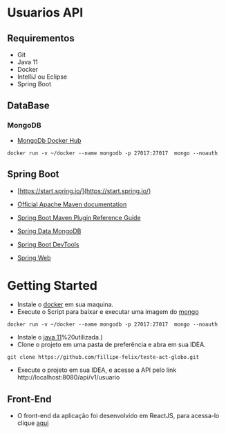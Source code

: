 # Usuarios API

## Requirementos


* Git
* Java 11
* Docker
* IntelliJ ou Eclipse
* Spring Boot

## DataBase

### MongoDB

* [MongoDb Docker Hub](https://hub.docker.com/_/mongo)

```shell script
docker run -v ~/docker --name mongodb -p 27017:27017  mongo --noauth
```

## Spring Boot

* [https://start.spring.io/](https://start.spring.io/)

* [Official Apache Maven documentation](https://maven.apache.org/guides/index.html)
* [Spring Boot Maven Plugin Reference Guide](https://docs.spring.io/spring-boot/docs/2.4.5/maven-plugin/reference/html/)
* [Spring Data MongoDB](https://docs.spring.io/spring-boot/docs/2.4.5/reference/htmlsingle/#boot-features-mongodb)
* [Spring Boot DevTools](https://docs.spring.io/spring-boot/docs/2.4.5/reference/htmlsingle/#using-boot-devtools)
* [Spring Web](https://docs.spring.io/spring-boot/docs/2.4.5/reference/htmlsingle/#boot-features-developing-web-applications)


# Getting Started

* Instale o [docker](https://docs.docker.com/docker-for-windows/install/) em sua maquina.
* Execute o Script para baixar e executar uma imagem do [mongo](https://www.mongodb.com/)
```shell script
docker run -v ~/docker --name mongodb -p 27017:27017  mongo --noauth
```
* Instale o [java 11](https://www.devmedia.com.br/instalacao-e-configuracao-do-pacote-java-jdk/23749#:~:text=Para%20instalar%20o%20JDK%20no,32%20ou%2064%20bits)%20utilizada.)
* Clone o projeto em uma pasta de preferência e abra em sua IDEA.
```shell script
git clone https://github.com/fillipe-felix/teste-act-globo.git
```
* Execute o projeto em sua IDEA, e acesse a API pelo link http://localhost:8080/api/v1/usuario

## Front-End

* O front-end da aplicação foi desenvolvido em ReactJS, para acessa-lo clique [aqui](https://github.com/fillipe-felix/teste-act-globo-front)
